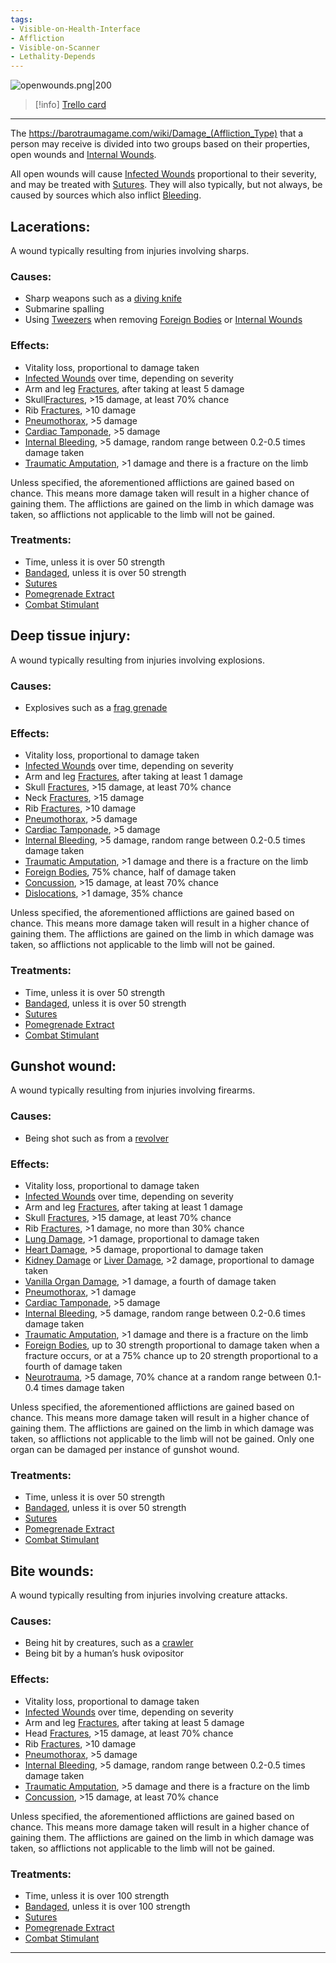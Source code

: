 ```yaml
---
tags:
- Visible-on-Health-Interface
- Affliction
- Visible-on-Scanner
- Lethality-Depends
---
```


![openwounds.png\|200](/Any%20Bodypart/Open%20Wounds%20-%20Attachments/6811a40d40bd2c556f856fb9.png)

> [!info] [Trello card](https://trello.com/c/RWzQPcQe/27-open-wounds)

---

The https://barotraumagame.com/wiki/Damage_(Affliction_Type) that a person may receive is divided into two groups based on their properties, open wounds and [Internal Wounds](Internal%20Wounds.md).

All open wounds will cause [Infected Wounds](Infected%20Wounds.md) proportional to their severity, and may be treated with [Sutures](../Items/Sutures.md). They will also typically, but not always, be caused by sources which also inflict [Bleeding](Bleeding.md).

## Lacerations:

A wound typically resulting from injuries involving sharps.

### Causes:

- Sharp weapons such as a [diving knife](https://barotraumagame.com/wiki/Diving_Knife)
- Submarine spalling
- Using [Tweezers](../Items/Tweezers.md) when removing [Foreign Bodies](Foreign%20Bodies.md) or [Internal Wounds](Internal%20Wounds.md)

### Effects:

- Vitality loss, proportional to damage taken
- [Infected Wounds](Infected%20Wounds.md) over time, depending on severity
- Arm and leg [Fractures](../Bones/Fractures.md), after taking at least 5 damage
- Skull[Fractures](../Bones/Fractures.md), >15 damage, at least 70% chance
- Rib [Fractures](../Bones/Fractures.md), >10 damage
- [Pneumothorax](../Lungs/Pneumothorax.md), >5 damage
- [Cardiac Tamponade](../Heart/Cardiac%20Tamponade.md), >5 damage
- [Internal Bleeding](../Torso/Internal%20Bleeding.md), >5 damage, random range between 0.2-0.5 times damage taken
- [Traumatic Amputation](../Extremities/Traumatic%20Amputation.md), >1 damage and there is a fracture on the limb

Unless specified, the aforementioned afflictions are gained based on chance. This means more damage taken will result in a higher chance of gaining them. The afflictions are gained on the limb in which damage was taken, so afflictions not applicable to the limb will not be gained.

### Treatments:

- Time, unless it is over 50 strength
- [Bandaged](Bandaged.md), unless it is over 50 strength
- [Sutures](../Items/Sutures.md)
- [Pomegrenade Extract](https://barotraumagame.com/wiki/Pomegrenade_Extract)
- [Combat Stimulant](../Items/Combat%20Stimulant.md)

## Deep tissue injury:

A wound typically resulting from injuries involving explosions.

### Causes:

- Explosives such as a [frag grenade](https://barotraumagame.com/wiki/Frag_Grenade)

### Effects:

- Vitality loss, proportional to damage taken
- [Infected Wounds](Infected%20Wounds.md) over time, depending on severity
- Arm and leg [Fractures](../Bones/Fractures.md), after taking at least 1 damage
- Skull [Fractures](../Bones/Fractures.md), >15 damage, at least 70% chance
- Neck [Fractures](../Bones/Fractures.md), >15 damage
- Rib [Fractures](../Bones/Fractures.md), >10 damage
- [Pneumothorax](../Lungs/Pneumothorax.md), >5 damage
- [Cardiac Tamponade](../Heart/Cardiac%20Tamponade.md), >5 damage
- [Internal Bleeding](../Torso/Internal%20Bleeding.md), >5 damage, random range between 0.2-0.5 times damage taken
- [Traumatic Amputation](../Extremities/Traumatic%20Amputation.md), >1 damage and there is a fracture on the limb
- [Foreign Bodies](Foreign%20Bodies.md), 75% chance, half of damage taken
- [Concussion](../Head_Brain/Concussion.md), >15 damage, at least 70% chance
- [Dislocations](../Bones/Dislocations.md), >1 damage, 35% chance

Unless specified, the aforementioned afflictions are gained based on chance. This means more damage taken will result in a higher chance of gaining them. The afflictions are gained on the limb in which damage was taken, so afflictions not applicable to the limb will not be gained.

### Treatments:

- Time, unless it is over 50 strength
- [Bandaged](Bandaged.md), unless it is over 50 strength
- [Sutures](../Items/Sutures.md)
- [Pomegrenade Extract](https://barotraumagame.com/wiki/Pomegrenade_Extract)
- [Combat Stimulant](../Items/Combat%20Stimulant.md)

## Gunshot wound:

A wound typically resulting from injuries involving firearms.

### Causes:

- Being shot such as from a [revolver](https://barotraumagame.com/wiki/Revolver)

### Effects:

- Vitality loss, proportional to damage taken
- [Infected Wounds](Infected%20Wounds.md) over time, depending on severity
- Arm and leg [Fractures](../Bones/Fractures.md), after taking at least 1 damage
- Skull [Fractures](../Bones/Fractures.md), >15 damage, at least 70% chance
- Rib [Fractures](../Bones/Fractures.md), >1 damage, no more than 30% chance
- [Lung Damage](../Lungs/Lung%20Damage.md), >1 damage, proportional to damage taken
- [Heart Damage](../Heart/Heart%20Damage.md), >5 damage, proportional to damage taken
- [Kidney Damage](../Torso/Kidney%20Damage.md) or [Liver Damage](../Torso/Liver%20Damage.md), >2 damage, proportional to damage taken
- [Vanilla Organ Damage](../Torso/Vanilla%20Organ%20Damage.md), >1 damage, a fourth of damage taken
- [Pneumothorax](../Lungs/Pneumothorax.md), >1 damage
- [Cardiac Tamponade](../Heart/Cardiac%20Tamponade.md), >5 damage
- [Internal Bleeding](../Torso/Internal%20Bleeding.md), >5 damage, random range between 0.2-0.6 times damage taken
- [Traumatic Amputation](../Extremities/Traumatic%20Amputation.md), >1 damage and there is a fracture on the limb
- [Foreign Bodies](Foreign%20Bodies.md), up to 30 strength proportional to damage taken when a fracture occurs, or at a 75% chance up to 20 strength proportional to a fourth of damage taken
- [Neurotrauma](../Head_Brain/Neurotrauma.md), >5 damage, 70% chance at a random range between 0.1-0.4 times damage taken

Unless specified, the aforementioned afflictions are gained based on chance. This means more damage taken will result in a higher chance of gaining them. The afflictions are gained on the limb in which damage was taken, so afflictions not applicable to the limb will not be gained. Only one organ can be damaged per instance of gunshot wound.

### Treatments:

- Time, unless it is over 50 strength
- [Bandaged](Bandaged.md), unless it is over 50 strength
- [Sutures](../Items/Sutures.md)
- [Pomegrenade Extract](https://barotraumagame.com/wiki/Pomegrenade_Extract)
- [Combat Stimulant](../Items/Combat%20Stimulant.md)

## Bite wounds:

A wound typically resulting from injuries involving creature attacks.

### Causes:

- Being hit by creatures, such as a [crawler](https://barotraumagame.com/wiki/Crawler)
- Being bit by a human’s husk ovipositor

### Effects:

- Vitality loss, proportional to damage taken
- [Infected Wounds](Infected%20Wounds.md) over time, depending on severity
- Arm and leg [Fractures](../Bones/Fractures.md), after taking at least 5 damage
- Head [Fractures](../Bones/Fractures.md), >15 damage, at least 70% chance
- Rib [Fractures](../Bones/Fractures.md), >10 damage
- [Pneumothorax](../Lungs/Pneumothorax.md), >5 damage
- [Internal Bleeding](../Torso/Internal%20Bleeding.md), >5 damage, random range between 0.2-0.5 times damage taken
- [Traumatic Amputation](../Extremities/Traumatic%20Amputation.md), >5 damage and there is a fracture on the limb
- [Concussion](../Head_Brain/Concussion.md), >15 damage, at least 70% chance

Unless specified, the aforementioned afflictions are gained based on chance. This means more damage taken will result in a higher chance of gaining them. The afflictions are gained on the limb in which damage was taken, so afflictions not applicable to the limb will not be gained.

### Treatments:

- Time, unless it is over 100 strength
- [Bandaged](Bandaged.md), unless it is over 100 strength
- [Sutures](../Items/Sutures.md)
- [Pomegrenade Extract](https://barotraumagame.com/wiki/Pomegrenade_Extract)
- [Combat Stimulant](../Items/Combat%20Stimulant.md)

---

